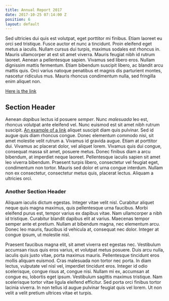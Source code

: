 ```yaml
---
title: Annual Report 2017
date: 2017-10-25 07:14:00 Z
position: 6
layout: default
---
```


Sed ultricies dui quis est volutpat, eget porttitor mi finibus. Etiam laoreet eu orci sed tristique. Fusce auctor et nunc a tincidunt. Proin eleifend eget metus a iaculis. Nullam cursus dui turpis, maximus sodales est rhoncus in. Mauris ullamcorper at est sit amet viverra. Mauris feugiat nibh id rutrum laoreet. Aenean a pellentesque sapien. Vivamus sed libero eros. Nullam dignissim mattis fermentum. Etiam bibendum suscipit libero, ac blandit arcu mattis quis. Orci varius natoque penatibus et magnis dis parturient montes, nascetur ridiculus mus. Mauris rhoncus condimentum nulla, sed fringilla enim aliquet non.

[Here is the link](http://twitter.com)

## Section Header

Aenean *dapibus* lectus id posuere *semper*. Nunc _malesuada_ leo est, rhoncus volutpat ante eleifend vel. Nunc euismod est sit amet nibh rutrum suscipit. [An example of a link](http://google.com) aliquet suscipit diam quis pulvinar. Sed id augue quis diam rhoncus congue. Donec elementum commodo nisi, sit amet molestie velit rutrum a. Vivamus id gravida augue. Etiam at porttitor dui. Vivamus ac placerat dolor, vel aliquet lorem. Vivamus quis dui congue, consequat massa sit amet, posuere metus. Donec finibus diam a arcu bibendum, at imperdiet neque laoreet. Pellentesque iaculis sapien sit amet leo viverra bibendum. Praesent turpis libero, consectetur vel feugiat eget, condimentum non tortor. Mauris sed dolor et urna congue interdum. Nullam non ex consectetur, consectetur metus quis, placerat lectus. Aliquam a ultricies orci.

### Another Section Header

Aliquam iaculis dictum egestas. Integer vitae velit nisl. Curabitur aliquet neque quis magna maximus, quis pellentesque urna faucibus. Morbi eleifend purus est, tempor varius ex dapibus vitae. Nam ullamcorper a nibh id tristique. Curabitur blandit dapibus elit at varius. Maecenas tempor semper ante et pretium. Nullam at bibendum magna, nec elementum arcu. Donec leo mauris, faucibus id vehicula at, consequat nec dolor. Integer at congue ipsum, ut molestie nisl.

Praesent faucibus magna elit, sit amet viverra est egestas nec. Vestibulum accumsan risus quis eros varius, et volutpat metus posuere. Duis arcu nulla, iaculis quis justo vitae, porta maximus mauris. Pellentesque tincidunt eros mollis aliquam euismod. Cras malesuada non tortor nec porta. In diam lectus, vulputate vel nisl vel, imperdiet tincidunt eros. Integer id odio scelerisque, congue risus at, congue nisi. Nullam mi ex, accumsan at congue eu, lobortis eget ipsum. Vestibulum sagittis maximus tristique. Nam scelerisque tortor vitae ligula eleifend efficitur. Sed porta orci finibus tortor lacinia viverra. In non tellus id augue pulvinar feugiat quis vel lorem. Ut non velit a velit pretium ultrices vitae et turpis.
